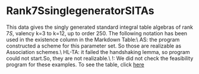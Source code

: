 # Rank7SsinglegeneratorSITAs
This data gives the singly generated standard integral table algebras of rank $7S$, valency k=3 to k=12, up to order $250$. 
The following notation has been used in the existence column in the Markdown Table:\\
AS:  the program constructed a scheme for this parameter set.  So those are realizable as Association schemes.\\
HL-TA: it failed the handshaking lemma, so program could not start.So, they are not realizable.\\ 
!: We did not check the feasibility program for these examples.
To see the table, click [here](https://github.com/RoghayehMaleki/QPGdatabase-/blob/main/Rank7SsinglegeneratorSITAs/markdown-table.md)
